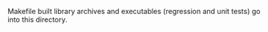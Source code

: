 Makefile built library archives and executables (regression and unit
tests) go into this directory.

